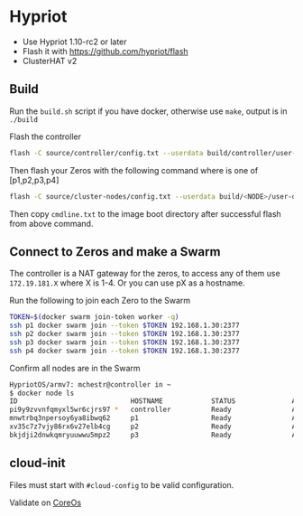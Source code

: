 # Hypriot

- Use Hypriot 1.10-rc2 or later
- Flash it with https://github.com/hypriot/flash
- ClusterHAT v2

## Build

Run the `build.sh` script if you have docker, otherwise use `make`, output is in `./build`

Flash the controller

```bash
flash -C source/controller/config.txt --userdata build/controller/user-data hypriotos-rpi-v1.10.0-rc2.img.zip
```

Then flash your Zeros with the following command where <NODE> is one of [p1,p2,p3,p4]

```bash
flash -C source/cluster-nodes/config.txt --userdata build/<NODE>/user-data hypriotos-rpi-v1.10.0-rc2.img.zip
```

Then copy `cmdline.txt` to the image boot directory after successful flash from above command.

## Connect to Zeros and make a Swarm

The controller is a NAT gateway for the zeros, to access any of them use `172.19.181.X` where X is 1-4.
Or you can use pX as a hostname.

Run the following to join each Zero to the Swarm

```bash
TOKEN=$(docker swarm join-token worker -q)
ssh p1 docker swarm join --token $TOKEN 192.168.1.30:2377
ssh p2 docker swarm join --token $TOKEN 192.168.1.30:2377
ssh p3 docker swarm join --token $TOKEN 192.168.1.30:2377
ssh p4 docker swarm join --token $TOKEN 192.168.1.30:2377
```

Confirm all nodes are in the Swarm

```bash
HypriotOS/armv7: mchestr@controller in ~
$ docker node ls
ID                            HOSTNAME            STATUS              AVAILABILITY        MANAGER STATUS      ENGINE VERSION
pi9y9zvvnfqmyxl5wr6cjrs97 *   controller          Ready               Active              Leader              18.06.1-ce
mnwtrbq3npersoy6ya8ibwq62     p1                  Ready               Active                                  18.06.1-ce
xv35c7z7vjy86rx6v27elb4cg     p2                  Ready               Active                                  18.06.1-ce
bkjdji2dnwkqmryuuwwu5mpz2     p3                  Ready               Active                                  18.06.1-ce
```

## cloud-init

Files must start with `#cloud-config` to be valid configuration.

Validate on [CoreOs](https://coreos.com/validate/)
